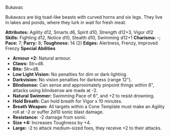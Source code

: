 Bukavac

Bukavacs are big toad-like beasts with curved horns and six legs.
They live in lakes and ponds, where they lurk in wait for fresh meat.

**Attributes:** Agility d12, Smarts d6, Spirit d10, Strength d12+3,
Vigor d12
**Skills:** Fighting d12, Notice d10, Stealth d10, Swimming d12+1
**Charisma:** -; **Pace:** 7; **Parry:** 8; **Toughness:** 14 (2)
**Edges:** Alertness, Frenzy, Improved Frenzy
**Special Abilities**
- **Armour +2:** Natural armour.
- **Claws:** Str+d8.
- **Bite:** Str+d8.
- **Low Light Vision:** No penalties for dim or dark lighting.
- **Darkvision:** No vision penalties for darkness (range 12").
- **Blindsense:** Can sense and approximately pinpoint things within
6", attacks using blindsense are made at -2.
- **Natural Swimmer:** Swimming Pace of 6", and +2 to resist drowning.
- **Hold Breath:** Can hold breath for Vigor x 10 minutes.
- **Breath Weapon:** All targets within a Cone Template must make an
Agility roll at -2 or suffer 2d10 sonic blast damage.
- **Resistance:** -2 damage from sonic.
- **Size +4:** Increases Toughness by +4.
- **Large:** -2 to attack medium-sized foes, they receive +2 to their
attacks.

